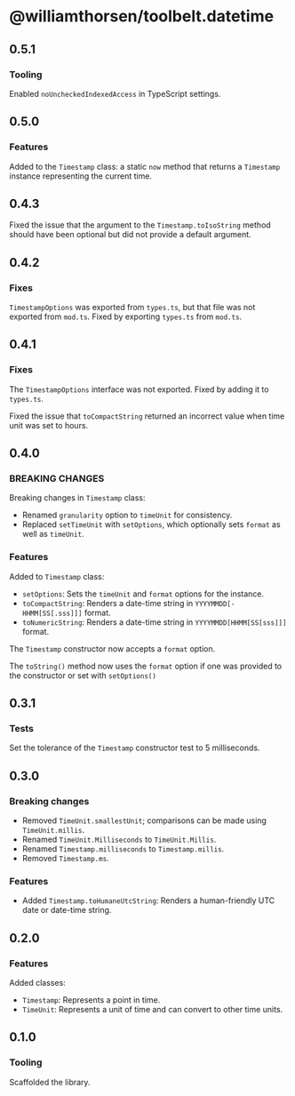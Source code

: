 # @williamthorsen/toolbelt.datetime

## 0.5.1

### Tooling

Enabled `noUncheckedIndexedAccess` in TypeScript settings.

## 0.5.0

### Features

Added to the `Timestamp` class: a static `now` method that returns a `Timestamp` instance representing the current time.

## 0.4.3

Fixed the issue that the argument to the `Timestamp.toIsoString` method should have been optional but did not provide a
default argument.

## 0.4.2

### Fixes

`TimestampOptions` was exported from `types.ts`, but that file was not exported from `mod.ts`. Fixed by exporting
`types.ts` from `mod.ts`.

## 0.4.1

### Fixes

The `TimestampOptions` interface was not exported. Fixed by adding it to `types.ts`.

Fixed the issue that `toCompactString` returned an incorrect value when time unit was set to hours.

## 0.4.0

### BREAKING CHANGES

Breaking changes in `Timestamp` class:

- Renamed `granularity` option to `timeUnit` for consistency.
- Replaced `setTimeUnit` with `setOptions`, which optionally sets `format` as well as `timeUnit`.

### Features

Added to `Timestamp` class:

- `setOptions`: Sets the `timeUnit` and `format` options for the instance.
- `toCompactString`: Renders a date-time string in `YYYYMMDD[-HHMM[SS[.sss]]]` format.
- `toNumericString`: Renders a date-time string in `YYYYMMDD[HHMM[SS[sss]]]` format.

The `Timestamp` constructor now accepts a `format` option.

The `toString()` method now uses the `format` option if one was provided to the constructor or set with `setOptions()`

## 0.3.1

### Tests

Set the tolerance of the `Timestamp` constructor test to 5 milliseconds.

## 0.3.0

### Breaking changes

- Removed `TimeUnit.smallestUnit`; comparisons can be made using `TimeUnit.millis`.
- Renamed `TimeUnit.Milliseconds` to `TimeUnit.Millis`.
- Renamed `Timestamp.milliseconds` to `Timestamp.millis`.
- Removed `Timestamp.ms`.

### Features

- Added `Timestamp.toHumaneUtcString`: Renders a human-friendly UTC date or date-time string.

## 0.2.0

### Features

Added classes:

- `Timestamp`: Represents a point in time.
- `TimeUnit`: Represents a unit of time and can convert to other time units.

## 0.1.0

### Tooling

Scaffolded the library.
